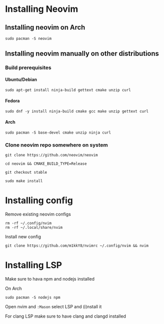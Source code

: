 # Installing Neovim 

## Installing neovim on Arch
```
sudo pacman -S neovim
```

## Installing neovim manually on other distributions
### Build prerequisites
#### Ubuntu/Debian
```
sudo apt-get install ninja-build gettext cmake unzip curl
```

#### Fedora
```
sudo dnf -y install ninja-build cmake gcc make unzip gettext curl
```

#### Arch
```
sudo pacman -S base-devel cmake unzip ninja curl
```

### Clone neovim repo somewhere on system
```
git clone https://github.com/neovim/neovim
```
```
cd neovim && CMAKE_BUILD_TYPE=Release
```
```
git checkout stable
```
```
sudo make install
```

# Installing config

Remove existing neovim configs
```
rm -rf ~/.config/nvim 
rm -rf ~/.local/share/nvim
```

Install new config
```
git clone https://github.com/m1kkY8/nvimrc ~/.config/nvim && nvim
```

# Installing LSP

Make sure to hava npm and nodejs installed

On Arch
```
sudo pacman -S nodejs npm
```

Open nvim and ```:Mason``` select LSP and (i)nstall it

For clang LSP make sure to have clang and clangd installed
